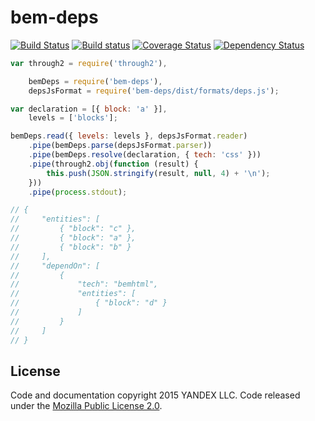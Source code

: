 bem-deps
========

[![Build Status](http://img.shields.io/travis/bem-incubator/bem-deps/master.svg?style=flat&label=tests)](https://travis-ci.org/bem/bem-deps)
[![Build status](http://img.shields.io/appveyor/ci/blond/bem-deps.svg?style=flat&label=windows)](https://ci.appveyor.com/project/blond/bem-deps)
[![Coverage Status](https://img.shields.io/coveralls/bem-incubator/bem-deps.svg?branch=master&style=flat)](https://coveralls.io/r/bem-incubator/bem-deps)
[![Dependency Status](http://img.shields.io/david/bem-incubator/bem-deps.svg?style=flat)](https://david-dm.org/bem-incubator/bem-deps)

```js
var through2 = require('through2'),

    bemDeps = require('bem-deps'),
    depsJsFormat = require('bem-deps/dist/formats/deps.js');

var declaration = [{ block: 'a' }],
    levels = ['blocks'];

bemDeps.read({ levels: levels }, depsJsFormat.reader)
    .pipe(bemDeps.parse(depsJsFormat.parser))
    .pipe(bemDeps.resolve(declaration, { tech: 'css' }))
    .pipe(through2.obj(function (result) {
        this.push(JSON.stringify(result, null, 4) + '\n');
    }))
    .pipe(process.stdout);

// {
//     "entities": [
//         { "block": "c" },
//         { "block": "a" },
//         { "block": "b" }
//     ],
//     "dependOn": [
//         {
//             "tech": "bemhtml",
//             "entities": [
//                 { "block": "d" }
//             ]
//         }
//     ]
// }
```

License
-------

Code and documentation copyright 2015 YANDEX LLC. Code released under the [Mozilla Public License 2.0](LICENSE.txt).
